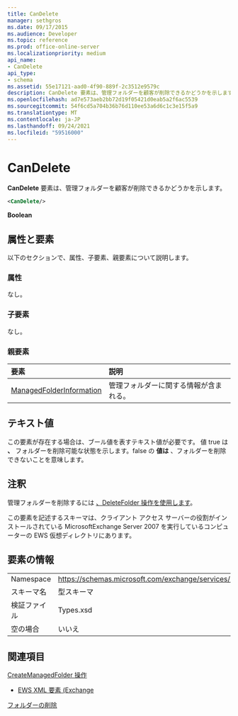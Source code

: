 ```yaml
---
title: CanDelete
manager: sethgros
ms.date: 09/17/2015
ms.audience: Developer
ms.topic: reference
ms.prod: office-online-server
ms.localizationpriority: medium
api_name:
- CanDelete
api_type:
- schema
ms.assetid: 55e17121-aad0-4f90-889f-2c3512e9579c
description: CanDelete 要素は、管理フォルダーを顧客が削除できるかどうかを示します。
ms.openlocfilehash: ad7e573aeb2bb72d19f05421d0eab5a2f6ac5539
ms.sourcegitcommit: 54f6cd5a704b36b76d110ee53a6d6c1c3e15f5a9
ms.translationtype: MT
ms.contentlocale: ja-JP
ms.lasthandoff: 09/24/2021
ms.locfileid: "59516000"
---
```

# <a name="candelete"></a>CanDelete

**CanDelete** 要素は、管理フォルダーを顧客が削除できるかどうかを示します。 
  
```xml
<CanDelete/>
```

 **Boolean**
## <a name="attributes-and-elements"></a>属性と要素

以下のセクションで、属性、子要素、親要素について説明します。
  
### <a name="attributes"></a>属性

なし。
  
### <a name="child-elements"></a>子要素

なし。
  
### <a name="parent-elements"></a>親要素

|**要素**|**説明**|
|:-----|:-----|
|[ManagedFolderInformation](managedfolderinformation.md) <br/> |管理フォルダーに関する情報が含まれる。  <br/> |
   
## <a name="text-value"></a>テキスト値

この要素が存在する場合は、ブール値を表すテキスト値が必要です。 値 true は **、** フォルダーを削除可能な状態を示します。false の **値は** 、フォルダーを削除できないことを意味します。 
  
## <a name="remarks"></a>注釈

管理フォルダーを削除するには [、DeleteFolder 操作を使用します](deletefolder-operation.md)。
  
この要素を記述するスキーマは、クライアント アクセス サーバーの役割がインストールされている MicrosoftExchange Server 2007 を実行しているコンピューターの EWS 仮想ディレクトリにあります。
  
## <a name="element-information"></a>要素の情報

|||
|:-----|:-----|
|Namespace  <br/> |https://schemas.microsoft.com/exchange/services/2006/types  <br/> |
|スキーマ名  <br/> |型スキーマ  <br/> |
|検証ファイル  <br/> |Types.xsd  <br/> |
|空の場合  <br/> |いいえ  <br/> |
   
## <a name="see-also"></a>関連項目



[CreateManagedFolder 操作](createmanagedfolder-operation.md)


- [EWS XML 要素 (Exchange](ews-xml-elements-in-exchange.md)


[フォルダーの削除](https://msdn.microsoft.com/library/1958add5-5071-4239-adb2-40f7a7d74aee%28Office.15%29.aspx)

